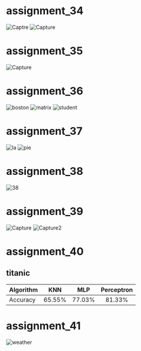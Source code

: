 # assignment_34
![Captre](https://user-images.githubusercontent.com/88095232/152510789-865cd850-a3a3-4cf5-ae3a-b7bab23d797e.PNG)
![Capture](https://user-images.githubusercontent.com/88095232/152510799-1a4d07df-41ec-4497-af61-7a15d4d0a0fd.PNG)
# assignment_35
![Capture](https://user-images.githubusercontent.com/88095232/152647121-042a3042-3cb8-49c3-ae76-f2564abcfe50.PNG)
# assignment_36
![boston](https://user-images.githubusercontent.com/88095232/153998907-f4a7e7c4-b8f8-44b3-8f62-02641148b9d4.PNG)
![matrix](https://user-images.githubusercontent.com/88095232/153998916-986f8939-036b-4c3d-836d-225a9ee937fc.PNG)
![student](https://user-images.githubusercontent.com/88095232/153998918-0a413fe9-de87-409d-b965-f8551de08309.PNG)
# assignment_37
![la](https://user-images.githubusercontent.com/88095232/154027076-233918d1-1bcd-4182-a1e6-e13315a0994e.PNG)
![pie](https://user-images.githubusercontent.com/88095232/154027085-29ce5fe1-c587-45b5-b1fb-49c2ad7a5e18.PNG)
# assignment_38
![38](https://user-images.githubusercontent.com/88095232/154804671-ab83bccc-7f91-4382-a5a2-4e250aca7c1a.PNG)
# assignment_39
![Capture](https://user-images.githubusercontent.com/88095232/155764290-eadee0ab-916e-4665-8073-77cd72759187.PNG)
![Capture2](https://user-images.githubusercontent.com/88095232/155764301-59fd0821-67db-4563-bf20-cde05b949caa.PNG)
# assignment_40
## titanic
| Algorithm  | KNN    | MLP | Perceptron |
| ------------- |:-------------:|:-----:|:---:|
  | Accuracy | 65.55% | 77.03% | 81.33% |
# assignment_41
![weather](https://user-images.githubusercontent.com/88095232/156843941-2884aff0-5c16-42fb-8624-6d002cb5005a.PNG)
